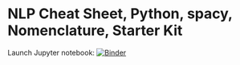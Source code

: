 # NLP Cheat Sheet, Python, spacy, Nomenclature, Starter Kit

Launch Jupyter notebook: [![Binder](https://mybinder.org/badge_logo.svg)](https://mybinder.org/v2/gh/janlukasschroeder/nlp-cheat-sheet-python/master?filepath=NLP-Cheat-Sheet.ipynb)
